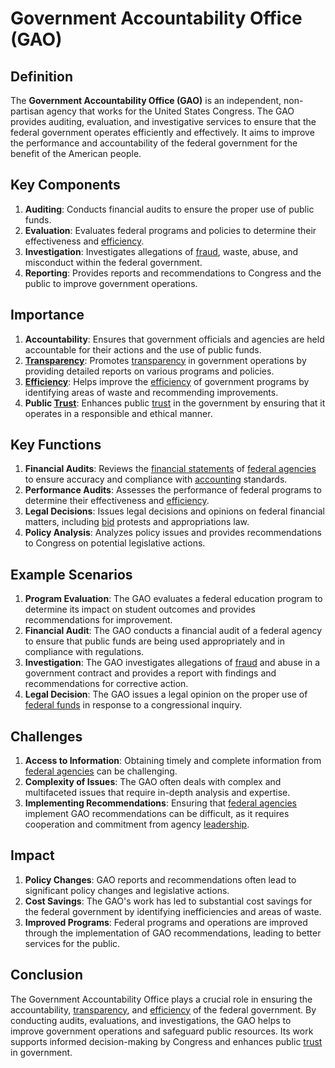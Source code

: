 # Government Accountability Office (GAO)

## Definition
The **Government Accountability Office (GAO)** is an independent, non-partisan agency that works for the United States Congress. The GAO provides auditing, evaluation, and investigative services to ensure that the federal government operates efficiently and effectively. It aims to improve the performance and accountability of the federal government for the benefit of the American people.

## Key Components
1. **Auditing**: Conducts financial audits to ensure the proper use of public funds.
2. **Evaluation**: Evaluates federal programs and policies to determine their effectiveness and [efficiency](../e/efficiency.md).
3. **Investigation**: Investigates allegations of [fraud](../f/fraud.md), waste, abuse, and misconduct within the federal government.
4. **Reporting**: Provides reports and recommendations to Congress and the public to improve government operations.

## Importance
1. **Accountability**: Ensures that government officials and agencies are held accountable for their actions and the use of public funds.
2. **[Transparency](../t/transparency.md)**: Promotes [transparency](../t/transparency.md) in government operations by providing detailed reports on various programs and policies.
3. **[Efficiency](../e/efficiency.md)**: Helps improve the [efficiency](../e/efficiency.md) of government programs by identifying areas of waste and recommending improvements.
4. **Public [Trust](../t/trust.md)**: Enhances public [trust](../t/trust.md) in the government by ensuring that it operates in a responsible and ethical manner.

## Key Functions
1. **Financial Audits**: Reviews the [financial statements](../f/financial_statements.md) of [federal agencies](../f/federal_agencies.md) to ensure accuracy and compliance with [accounting](../a/accounting.md) standards.
2. **Performance Audits**: Assesses the performance of federal programs to determine their effectiveness and [efficiency](../e/efficiency.md).
3. **Legal Decisions**: Issues legal decisions and opinions on federal financial matters, including [bid](../b/bid.md) protests and appropriations law.
4. **Policy Analysis**: Analyzes policy issues and provides recommendations to Congress on potential legislative actions.

## Example Scenarios
1. **Program Evaluation**: The GAO evaluates a federal education program to determine its impact on student outcomes and provides recommendations for improvement.
2. **Financial Audit**: The GAO conducts a financial audit of a federal agency to ensure that public funds are being used appropriately and in compliance with regulations.
3. **Investigation**: The GAO investigates allegations of [fraud](../f/fraud.md) and abuse in a government contract and provides a report with findings and recommendations for corrective action.
4. **Legal Decision**: The GAO issues a legal opinion on the proper use of [federal funds](../f/federal_funds.md) in response to a congressional inquiry.

## Challenges
1. **Access to Information**: Obtaining timely and complete information from [federal agencies](../f/federal_agencies.md) can be challenging.
2. **Complexity of Issues**: The GAO often deals with complex and multifaceted issues that require in-depth analysis and expertise.
3. **Implementing Recommendations**: Ensuring that [federal agencies](../f/federal_agencies.md) implement GAO recommendations can be difficult, as it requires cooperation and commitment from agency [leadership](../l/leadership.md).

## Impact
1. **Policy Changes**: GAO reports and recommendations often lead to significant policy changes and legislative actions.
2. **Cost Savings**: The GAO's work has led to substantial cost savings for the federal government by identifying inefficiencies and areas of waste.
3. **Improved Programs**: Federal programs and operations are improved through the implementation of GAO recommendations, leading to better services for the public.

## Conclusion
The Government Accountability Office plays a crucial role in ensuring the accountability, [transparency](../t/transparency.md), and [efficiency](../e/efficiency.md) of the federal government. By conducting audits, evaluations, and investigations, the GAO helps to improve government operations and safeguard public resources. Its work supports informed decision-making by Congress and enhances public [trust](../t/trust.md) in government.

